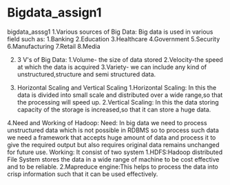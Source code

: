 # Bigdata_assign1
bigdata_asssg1
1.Various sources of Big Data:
   Big data is used in various field such as:
       1.Banking
       2.Education
       3.Healthcare
       4.Government
       5.Security
       6.Manufacturing
       7.Retail
       8.Media

2. 3 V's of Big Data:
  1.Volume- the size of data stored
  2.Velocity-the speed at which the data is acquired
  3.Variety- we can include any kind of unstructured,structure and semi structured data.
  
3. Horizontal Scaling and Vertical Scaling
   1.Horizontal Scaling: In this the data is divided into small scale and distributed over a wide range,so that the processing 
   will speed up.
   2.Vertical Scaling: In this the data storing capacity of the storage is increased,so that it can store a huge data.
   
4.Need and Working of Hadoop:
  Need:   In big data we need to process unstructured data which is not possible in RDBMS so to process such data we need a framework
  that accepts huge amount of data and process it to give the required output but also requires original data remains unchanged for 
  future use.
  Working:  It consist of two system 
          1.HDFS:Hadoop distributed File System stores the data in a wide range of machine to be cost effective and to be reliable.
          2.Mapreduce engine:This helps to process the data into crisp information such that it can be used effectively.
